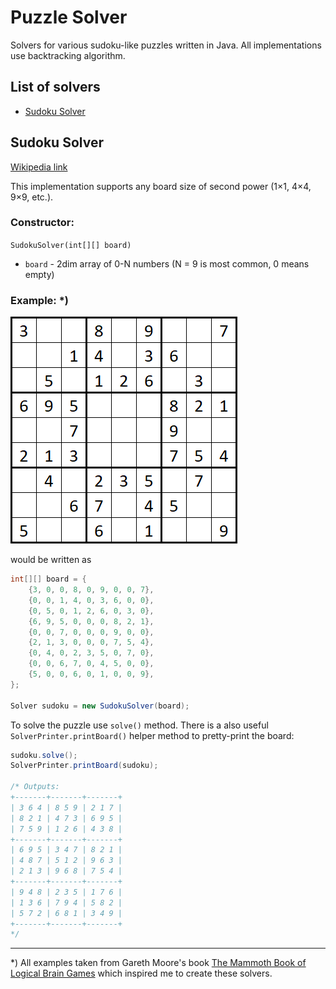 # Puzzle Solver

Solvers for various sudoku-like puzzles written in Java. All implementations use backtracking algorithm.


## List of solvers

- [Sudoku Solver](#sudoku-solver)


## Sudoku Solver

[Wikipedia link](https://en.wikipedia.org/wiki/Sudoku)

This implementation supports any board size of second power (1×1, 4×4, 9×9, etc.).

### Constructor:

`SudokuSolver(int[][] board)`

- `board` - 2dim array of 0-N numbers (N = 9 is most common, 0 means empty)

### Example: *)

![Sudoku Example](examples/sudoku.png)

would be written as

```java
int[][] board = {
	{3, 0, 0, 8, 0, 9, 0, 0, 7},
	{0, 0, 1, 4, 0, 3, 6, 0, 0},
	{0, 5, 0, 1, 2, 6, 0, 3, 0},
	{6, 9, 5, 0, 0, 0, 8, 2, 1},
	{0, 0, 7, 0, 0, 0, 9, 0, 0},
	{2, 1, 3, 0, 0, 0, 7, 5, 4},
	{0, 4, 0, 2, 3, 5, 0, 7, 0},
	{0, 0, 6, 7, 0, 4, 5, 0, 0},
	{5, 0, 0, 6, 0, 1, 0, 0, 9},
};

Solver sudoku = new SudokuSolver(board);
```

To solve the puzzle use `solve()` method. There is a also useful `SolverPrinter.printBoard()` helper method to pretty-print the board:

```java
sudoku.solve();
SolverPrinter.printBoard(sudoku);

/* Outputs:
+-------+-------+-------+
| 3 6 4 | 8 5 9 | 2 1 7 |
| 8 2 1 | 4 7 3 | 6 9 5 |
| 7 5 9 | 1 2 6 | 4 3 8 |
+-------+-------+-------+
| 6 9 5 | 3 4 7 | 8 2 1 |
| 4 8 7 | 5 1 2 | 9 6 3 |
| 2 1 3 | 9 6 8 | 7 5 4 |
+-------+-------+-------+
| 9 4 8 | 2 3 5 | 1 7 6 |
| 1 3 6 | 7 9 4 | 5 8 2 |
| 5 7 2 | 6 8 1 | 3 4 9 |
+-------+-------+-------+
*/
```


---

*) All examples taken from Gareth Moore's book [The Mammoth Book of Logical Brain Games](https://isbnsearch.org/isbn/9780762459841) which inspired me to create these solvers.
